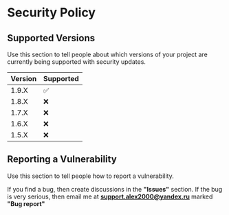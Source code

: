 # Security Policy

## Supported Versions

Use this section to tell people about which versions of your project are
currently being supported with security updates.

| Version | Supported          |
| ------- | ------------------ |
| 1.9.X   | :white_check_mark: |
| 1.8.X   | :x: 			   |
| 1.7.X   | :x:                |
| 1.6.X   | :x:                |
| 1.5.X   | :x:                |

## Reporting a Vulnerability

Use this section to tell people how to report a vulnerability.

If you find a bug, then create discussions in the **"Issues"** section. If the bug is very serious, then email me at **support.alex2000@yandex.ru** marked **"Bug report"**
